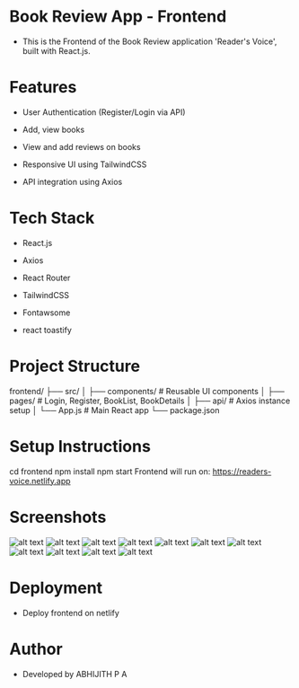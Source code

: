 # Book Review App - Frontend

* This is the Frontend of the Book Review   application 'Reader's Voice', built with React.js.

# Features

* User Authentication (Register/Login via API)

* Add, view books

* View and add reviews on books

* Responsive UI using TailwindCSS

* API integration using Axios

# Tech Stack

* React.js

* Axios

* React Router

* TailwindCSS

* Fontawsome

* react toastify

# Project Structure

frontend/
├── src/
│   ├── components/    # Reusable UI components
│   ├── pages/         # Login, Register, BookList, BookDetails
│   ├── api/           # Axios instance setup
│   └── App.js         # Main React app
└── package.json

# Setup Instructions

cd frontend
npm install
npm start
Frontend will run on: https://readers-voice.netlify.app

# Screenshots

![alt text](1.png) ![alt text](2.png) ![alt text](4.png) ![alt text](5.png) ![alt text](6.png) ![alt text](7.png) ![alt text](8.png) ![alt text](9.png) ![alt text](10.png) ![alt text](11.png) ![alt text](3.png)

# Deployment

* Deploy frontend on netlify

# Author

* Developed by ABHIJITH P A